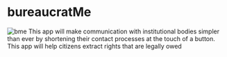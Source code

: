 # bureaucratMe

<img src="https://media.giphy.com/media/FkuEPynohOdldm7BUD/giphy.gif" alt="bme">
This app will make communication with institutional bodies simpler than ever by shortening their contact processes at the touch of a button. This app will help citizens extract rights that are legally owed
